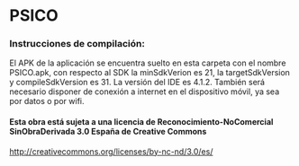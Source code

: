 # PSICO


### Instrucciones de compilación:

El APK de la aplicación se encuentra suelto en esta carpeta con el nombre PSICO.apk, con respecto al SDK la minSdkVerion es 21, la targetSdkVersion y compileSdkVersion es 31. La versión del IDE es 4.1.2. También será necesario disponer de conexión a internet en el dispositivo móvil, ya sea por datos o por wifi. 

#### Esta obra está sujeta a una licencia de Reconocimiento-NoComercial SinObraDerivada 3.0 España de Creative Commons
http://creativecommons.org/licenses/by-nc-nd/3.0/es/
